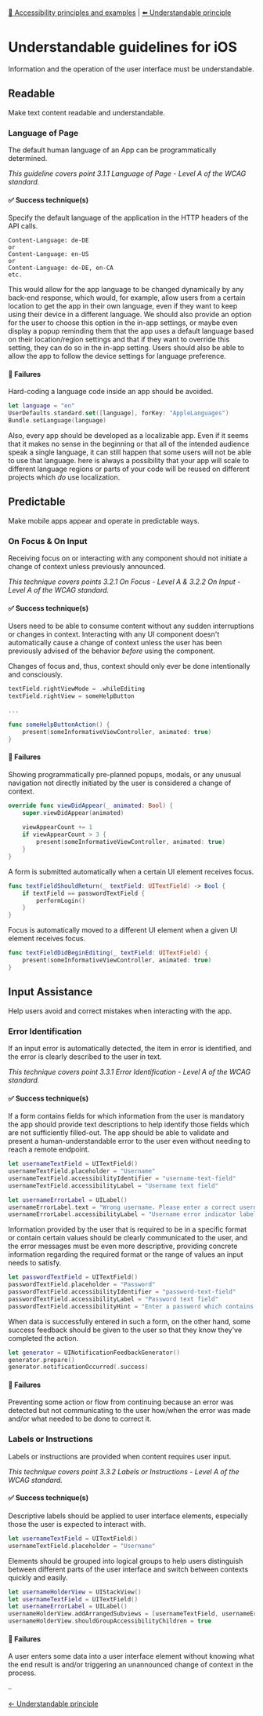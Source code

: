  [🔼 Accessibility principles and examples](../../principles/accessibility_principles_and_examples.md  "Accessibility principles and examples") | [⬅️ Understandable principle](../../principles/understandable_principle.md "Understandable principle")

# Understandable guidelines for iOS

Information and the operation of the user interface must be understandable.

## Readable

Make text content readable and understandable.

### Language of Page

The default human language of an App can be programmatically determined.

*This guideline covers point 3.1.1 Language of Page - Level A of the WCAG standard.*

#### ✅ Success technique(s)

Specify the default language of the application in the HTTP headers of the API calls. 

```text
Content-Language: de-DE
or
Content-Language: en-US
or
Content-Language: de-DE, en-CA
etc.
```

This would allow for the app language to be changed dynamically by any back-end response, which would, for example, allow users from a certain location to get the app in their own language, even if they want to keep using their device in a different language. We should also provide an option for the user to choose this option in the in-app settings, or maybe even display a popup reminding them that the app uses a default language based on their location/region settings and that if they want to override this setting, they can do so in the in-app setting. Users should also be able to allow the app to follow the device settings for language preference.

#### 🚫 Failures

Hard-coding a language code inside an app should be avoided.

```swift
let language = "en"
UserDefaults.standard.set([language], forKey: "AppleLanguages")
Bundle.setLanguage(language)
```

Also, every app should be developed as a localizable app. Even if it seems that it makes no sense in the beginning or that all of the intended audience speak a single language, it can still happen that some users will not be able to use that language. here is always a possibility that your app will scale to different language regions or parts of your code will be reused on different projects which _do_ use localization.

## Predictable

Make mobile apps appear and operate in predictable ways.

### On Focus & On Input

Receiving focus on or interacting with any component should not initiate a change of context unless previously announced.

*This technique covers points 3.2.1 On Focus - Level A & 3.2.2 On Input - Level A of the WCAG standard.*

#### ✅ Success technique(s)

Users need to be able to consume content without any sudden interruptions or changes in context. Interacting with any UI component doesn't automatically cause a change of context unless the user has been previously advised of the behavior _before_ using the component.

Changes of focus and, thus, context should only ever be done intentionally and consciously.

```swift
textField.rightViewMode = .whileEditing
textField.rightView = someHelpButton

...

func someHelpButtonAction() {
    present(someInformativeViewController, animated: true)
}
```

#### 🚫 Failures

Showing programmatically pre-planned popups, modals, or any unusual navigation not directly initiated by the user is considered a change of context.

```swift
override func viewDidAppear(_ animated: Bool) {
    super.viewDidAppear(animated)
  
    viewAppearCount += 1
    if viewAppearCount > 3 {
        present(someInformativeViewController, animated: true)
    }
}
```

A form is submitted automatically when a certain UI element receives focus.

```swift
func textFieldShouldReturn(_ textField: UITextField) -> Bool {
    if textField == passwordTextField {
        performLogin()
    }
}
```

Focus is automatically moved to a different UI element when a given UI element receives focus.

```swift
func textFieldDidBeginEditing(_ textField: UITextField) {
    present(someInformativeViewController, animated: true)  
}
```

## Input Assistance

Help users avoid and correct mistakes when interacting with the app.

### Error Identification

If an input error is automatically detected, the item in error is identified, and the error is clearly described to the user in text.

*This technique covers point 3.3.1 Error Identification - Level A of the WCAG standard.*

#### ✅ Success technique(s)

If a form contains fields for which information from the user is mandatory the app should provide text descriptions to help identify those fields which are not sufficiently filled-out. The app should be able to validate and present a human-understandable error to the user even without needing to reach a remote endpoint.

```swift
let usernameTextField = UITextField()
usernameTextField.placeholder = "Username"
usernameTextField.accessibilityIdentifier = "username-text-field"
usernameTextField.accessibilityLabel = "Username text field"

let usernameErrorLabel = UILabel()
usernameErrorLabel.text = "Wrong username. Please enter a correct username and try again."
usernameErrorLabel.accessibilityLabel = "Username error indicator label"
```

Information provided by the user that is required to be in a specific format or contain certain values should be clearly communicated to the user, and the error messages must be even more descriptive, providing concrete information regarding the required format or the range of values an input needs to satisfy.

```swift
let passwordTextField = UITextField()
passwordTextField.placeholder = "Password"
passwordTextField.accessibilityIdentifier = "password-text-field"
passwordTextField.accessibilityLabel = "Password text field"
passwordTextField.accessibilityHint = "Enter a password which contains 8 characters, at least one number, and one of the special characters /\*!;@"
```

When data is successfully entered in such a form, on the other hand, some success feedback should be given to the user so that they know they've completed the action.

```swift
let generator = UINotificationFeedbackGenerator()
generator.prepare()
generator.notificationOccurred(.success)
```

#### 🚫 Failures

Preventing some action or flow from continuing because an error was detected but not communicating to the user how/when the error was made and/or what needed to be done to correct it.

### Labels or Instructions

Labels or instructions are provided when content requires user input.

*This technique covers point 3.3.2 Labels or Instructions - Level A of the WCAG standard.*

#### ✅ Success technique(s)

Descriptive labels should be applied to user interface elements, especially those the user is expected to interact with.

```swift
let usernameTextField = UITextField()
usernameTextField.placeholder = "Username"
```

Elements should be grouped into logical groups to help users distinguish between different parts of the user interface and switch between contexts quickly and easily.

```swift
let usernameHolderView = UIStackView()
let usernameTextField = UITextField()
let usernameErrorLabel = UILabel()
usernameHolderView.addArrangedSubviews = [usernameTextField, usernameErrorLabel]
usernameHolderView.shouldGroupAccessibilityChildren = true
```

#### 🚫 Failures

A user enters some data into a user interface element without knowing what the end result is and/or triggering an unannounced change of context in the process.

⎯

[← Understandable principle](../../principles/understandable_principle.md "Understandable principle")
